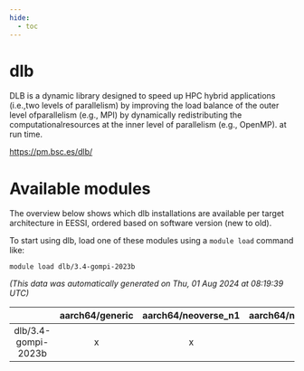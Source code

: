 ```yaml
---
hide:
  - toc
---
```


dlb
===


DLB is a dynamic library designed to speed up HPC hybrid applications (i.e.,two levels of parallelism) by improving the load balance of the outer level ofparallelism (e.g., MPI) by dynamically redistributing the computationalresources at the inner level of parallelism (e.g., OpenMP). at run time.

https://pm.bsc.es/dlb/
# Available modules


The overview below shows which dlb installations are available per target architecture in EESSI, ordered based on software version (new to old).

To start using dlb, load one of these modules using a `module load` command like:

```shell
module load dlb/3.4-gompi-2023b
```

*(This data was automatically generated on Thu, 01 Aug 2024 at 08:19:39 UTC)*  

| |aarch64/generic|aarch64/neoverse_n1|aarch64/neoverse_v1|x86_64/generic|x86_64/amd/zen2|x86_64/amd/zen3|x86_64/intel/haswell|x86_64/intel/skylake_avx512|
| :---: | :---: | :---: | :---: | :---: | :---: | :---: | :---: | :---: |
|dlb/3.4-gompi-2023b|x|x|x|x|x|x|x|x|
